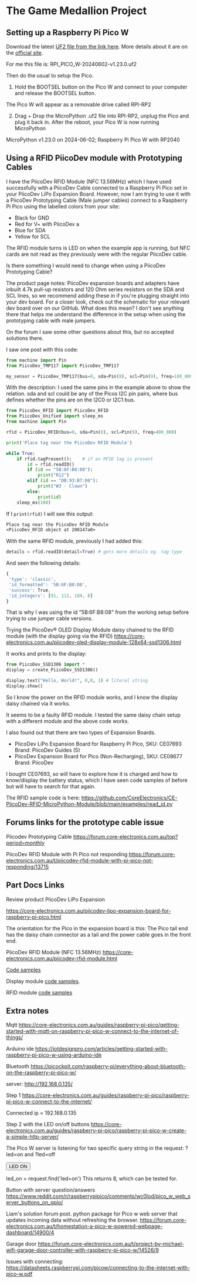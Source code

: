 # The Game Medallion Project

## Setting up a Raspberry Pi Pico W

Download the latest [UF2 file from the link here](https://core-electronics.com.au/guides/raspberry-pi-pico/raspberry-pi-pico-w-connect-to-the-internet/).  More details about it are on the [official site](https://www.raspberrypi.com/documentation/microcontrollers/raspberry-pi-pico.html).

For me this file is: RPI_PICO_W-20240602-v1.23.0.uf2

Then do the usual to setup the Pico.

1. Hold the BOOTSEL button on the Pico W and connect to your computer and release the BOOTSEL button.

The Pico W will appear as a removable drive called RPI-RP2

2. Drag + Drop the MicroPython .uf2 file into RPI-RP2, unplug the Pico and plug it back in.  After the reboot, your Pico W is now running MicroPython

MicroPython v1.23.0 on 2024-06-02; Raspberry Pi Pico W with RP2040

## Using a RFID PiicoDev module with Prototyping Cables

I have the PiicoDev RFID Module (NFC 13.56MHz) which I have used successfully with a PiicoDev Cable connected to a Raspberry Pi Pico set in your PiicoDev LiPo Expansion Board.
However, now I am trying to use it with a PiicoDev Prototyping Cable (Male jumper cables) connect to a Raspberry Pi Pico using the labelled colors from your site:

- Black for GND
- Red for V+ with PiicoDev a
- Blue for SDA
- Yellow for SCL

The RFID module turns is LED on when the example app is running, but NFC cards are not read as they previously were with the regular PiicoDev cable.

Is there something I would need to change when using a PiicoDev Prototyping Cable?

The product page notes: PiicoDev expansion boards and adapters have inbuilt 4.7k pull-up resistors and 120 Ohm series resistors on the SDA and SCL lines, so we recommend adding these in if you're plugging straight into your dev board. For a closer look, check out the schematic for your relevant dev board over on our GitHub. What does this mean?  I don't see anything there that helps me understand the difference in the setup when using the prototyping cable with male jumpers.

On the forum I saw some other questions about this, but no accepted solutions there.

I saw one post with this code:

```py
from machine import Pin
from PiicoDev_TMP117 import PiicoDev_TMP117

my_sensor = PiicoDev_TMP117(bus=0, sda=Pin(8), scl=Pin(9), freq=100_000)
```

With the description:
I used the same pins in the example above to show the relation. sda and scl could be any of the Picos I2C pin pairs, where bus defines whether the pins are on the I2C0 or I2C1 bus.

```py
from PiicoDev_RFID import PiicoDev_RFID
from PiicoDev_Unified import sleep_ms
from machine import Pin

rfid = PiicoDev_RFID(bus=0, sda=Pin(8), scl=Pin(9), freq=400_000)

print('Place tag near the PiicoDev RFID Module')

while True:
    if rfid.tagPresent():    # if an RFID tag is present
        id = rfid.readID()
        if (id == "5B:6F:B8:08"):
            print("R12")
        elif (id == "DB:93:B7:08"):
            print("W3 - Clown")
        else:
            print(id)
    sleep_ms(100)
```

If I ```print(rfid)``` I will see this output:

```txt
Place tag near the PiicoDev RFID Module
<PiicoDev_RFID object at 200147a0>
```

With the same RFID module, previously I had added this:

```py
details = rfid.readID(detail=True) # gets more details eg. tag type
```

And seen the following details:

```js
{
 'type': 'classic',
 'id_formatted': '5B:6F:B8:08',
 'success': True,
 'id_integers': [91, 111, 184, 8]
}
```

That is why I was using the id "5B:6F:B8:08" from the working setup before trying to use jumper cable versions.

Trying the PiicoDev® OLED Display Module daisy chained to the RFID module (with the display going via the RFID)
https://core-electronics.com.au/piicodev-oled-display-module-128x64-ssd1306.html

It works and prints to the display:

```py
from PiicoDev_SSD1306 import *
display = create_PiicoDev_SSD1306()

display.text("Hello, World!", 0,0, 1) # literal string
display.show()
```

So I know the power on the RFID module works, and I know the display daisy chained via it works.

It seems to be a faulty RFID module.  I tested the same daisy chain setup with a different module and the above code works.

I also found out that there are two types of  Expansion Boards.

- PiicoDev LiPo Expansion Board for Raspberry Pi Pico, SKU: CE07693 Brand: PiicoDev Guides (5)
- PiicoDev Expansion Board for Pico (Non-Recharging), SKU: CE08677 Brand: PiicoDev

I bought  CE07693, so will have to explore how it is charged and how to know/display the battery status, which I have seen code samples of before but will have to search for that again.

The RFID sample code is here:
https://github.com/CoreElectronics/CE-PiicoDev-RFID-MicroPython-Module/blob/main/examples/read_id.py

## Forums links for the prototype cable issue

Piicodev Prototyping Cable
https://forum.core-electronics.com.au/top?period=monthly

PiicoDev RFID Module with Pi Pico not responding
https://forum.core-electronics.com.au/t/piicodev-rfid-module-with-pi-pico-not-responding/13715

## Part Docs Links

Review product	PiicoDev LiPo Expansion

https://core-electronics.com.au/piicodev-lipo-expansion-board-for-raspberry-pi-pico.html

The orientation for the Pico in the expansion board is this:  The Pico tail end has the daisy chain connector as a tail and the power cable goes in the front end.

PiicoDev RFID Module (NFC 13.56MHz)
https://core-electronics.com.au/piicodev-rfid-module.html

[Code samples](https://github.com/CoreElectronics/CE-PiicoDev-RFID-MicroPython-Module/blob/main/examples/read_id.py)

Display module [code samples](https://github.com/CoreElectronics/CE-PiicoDev-SSD1306-MicroPython-Module/blob/main/example/text.py).

RFID module [code samples](https://github.com/CoreElectronics/CE-PiicoDev-RFID-MicroPython-Module)

## Extra notes

Mqtt
https://core-electronics.com.au/guides/raspberry-pi-pico/getting-started-with-mqtt-on-raspberry-pi-pico-w-connect-to-the-internet-of-things/

Arduino ide
https://iotdesignpro.com/articles/getting-started-with-raspberry-pi-pico-w-using-arduino-ide

Bluetooth 
https://picockpit.com/raspberry-pi/everything-about-bluetooth-on-the-raspberry-pi-pico-w/

server: http://192.168.0.135/

Step 1
https://core-electronics.com.au/guides/raspberry-pi-pico/raspberry-pi-pico-w-connect-to-the-internet/

Connected ip = 192.168.0.135

Step 2 with the LED on/off buttons
https://core-electronics.com.au/guides/raspberry-pi-pico/raspberry-pi-pico-w-create-a-simple-http-server/

The Pico W server is listening for two specific query string in the request: 
?led=on and 
?led=off 

<button class="buttonGreen" name="led" value="on" type="submit">LED ON</button>

led_on = request.find('led=on')
This returns 8, which can be tested for.


Button with server question/answers
https://www.reddit.com/r/raspberrypipico/comments/wc0lod/pico_w_web_server_buttons_on_gpio/

Liam's solution forum post.
python package for Pico w web server that updates incoming data without refreshing the browser.
https://forum.core-electronics.com.au/t/homestation-a-pico-w-powered-webpage-dashboard/14900/4

Garage door
https://forum.core-electronics.com.au/t/project-by-michael-wifi-garage-door-controller-with-raspberry-pi-pico-w/14526/9


Issues with connecting:
https://datasheets.raspberrypi.com/picow/connecting-to-the-internet-with-pico-w.pdf
